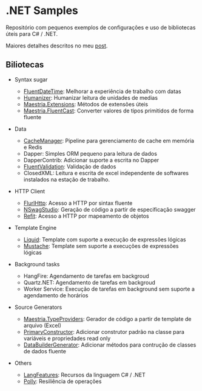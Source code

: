 # .NET Samples

Repositório com pequenos exemplos de configurações e uso de bibliotecas úteis para C# / .NET.

Maiores detalhes descritos no meu [post](https://fabionaspolini.medium.com/bibliotecas-para-incrementar-a-produtividade-em-c-net-52749e9329d3).

## Biliotecas

- Syntax sugar
  - [FluentDateTime](FluentDateTime): Melhorar a experiência de trabalho com datas
  - [Humanizer](Humanizer): Humanizar leitura de unidades de medias
  - [Maestria.Extensions](MaestriaExtensions): Métodos de extensões úteis
  - [Maestria.FluentCast](MaestriaFluentCast): Converter valores de tipos primitidos de forma fluente
 
- Data
  - [CacheManager](CacheManager): Pipeline para gerenciamento de cache em memória e Redis
  - Dapper: Simples ORM pequeno para leitura de dados
  - DapperContrib: Adicionar suporte a escrita no Dapper
  - [FluentValidation](FluentValidation): Validação de dados
  - ClosedXML: Leitura e escrita de excel independente de softwares instalados na estação de trabalho.
- HTTP Client
  - [FlurlHttp](FlurlHttp): Acesso a HTTP por sintax fluente
  - [NSwagStudio](NSwagStudio): Geração de código a partir de especificação swagger
  - [Refit](Refit): Acesso a HTTP por mapeamento de objetos
- Template Engine
  - [Liquid](Liquid): Template com suporte a execução de expressões lógicas
  - [Mustache](Mustache): Template sem suporte a execuções de expressões lógicas
- Background tasks
  - HangFire: Agendamento de tarefas em backgroud
  - Quartz.NET: Agendamento de tarefas em backgroud
  - Worker Service: Execução de tarefas em background sem suporte a agendamento de horários
- Source Generators
  - [Maestria.TypeProviders](MaestriaTypeProviders): Gerador de código a partir de template de arquivo (Excel)
  - [PrimaryConstructor](PrimaryConstructor): Adicionar construtor padrão na classe para variáveis e propriedades read only
  - [DataBuilderGenerator](DataBuilderGenerator): Adicionar métodos para contrução de classes de dados fluente
- Others
  - [LangFeatures](LangFeatures): Recursos da linguagem C# / .NET
  - [Polly](Polly): Resiliência de operações